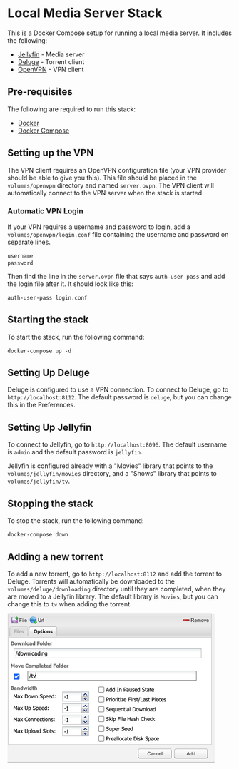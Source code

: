 # Local Media Server Stack

This is a Docker Compose setup for running a local media server.  It includes the following:

- [Jellyfin](https://jellyfin.org/) - Media server
- [Deluge](https://deluge-torrent.org/) - Torrent client
- [OpenVPN](https://openvpn.net/) - VPN client

## Pre-requisites
The following are required to run this stack:

- [Docker](https://docs.docker.com/get-docker/)
- [Docker Compose](https://docs.docker.com/compose/install/)

## Setting up the VPN
The VPN client requires an OpenVPN configuration file (your VPN provider should be able to give you this).  This file should be placed in the `volumes/openvpn` directory and named `server.ovpn`.  The VPN client will automatically connect to the VPN server when the stack is started.

### Automatic VPN Login
If your VPN requires a username and password to login, add a `volumes/openvpn/login.conf` file containing the username and password on separate lines.
```
username
password
```

Then find the line in the `server.ovpn` file that says `auth-user-pass` and add the login file after it.  It should look like this:
```
auth-user-pass login.conf
```

## Starting the stack
To start the stack, run the following command:
```
docker-compose up -d
```

## Setting Up Deluge
Deluge is configured to use a VPN connection.  To connect to Deluge, go to `http://localhost:8112`. The default password is `deluge`, but you can change this in the Preferences.

## Setting Up Jellyfin
To connect to Jellyfin, go to `http://localhost:8096`.  The default username is `admin` and the default password is `jellyfin`. 

Jellyfin is configured already with a "Movies" library that points to the `volumes/jellyfin/movies` directory, and a "Shows" library that points to `volumes/jellyfin/tv`.


## Stopping the stack
To stop the stack, run the following command:
```
docker-compose down
```

## Adding a new torrent
To add a new torrent, go to `http://localhost:8112` and add the torrent to Deluge. Torrents will automatically be downloaded to the `volumes/deluge/downloading` directory until they are completed, when they are moved to a Jellyfin library. The default library is `Movies`, but you can change this to `tv` when adding the torrent.

![Changing the library](img/deluge.png)


